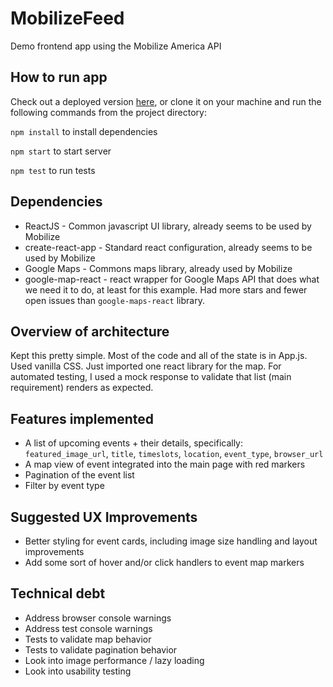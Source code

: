 # MobilizeFeed
Demo frontend app using the Mobilize America API

## How to run app
Check out a deployed version [here](https://tassock.github.io/mobilize-feed/), or clone it on your machine and run the following commands from the project directory:

`npm install` to install dependencies

`npm start` to start server

`npm test` to run tests

## Dependencies
* ReactJS - Common javascript UI library, already seems to be used by Mobilize
* create-react-app - Standard react configuration, already seems to be used by Mobilize
* Google Maps - Commons maps library, already used by Mobilize
* google-map-react - react wrapper for Google Maps API that does what we need it to do, at least for this example. Had more stars and fewer open issues than `google-maps-react` library.

## Overview of architecture
Kept this pretty simple. Most of the code and all of the state is in App.js. Used vanilla CSS. Just imported one react library for the map. For automated testing, I used a mock response to validate that list (main requirement) renders as expected.

## Features implemented
* A list of upcoming events + their details, specifically: `featured_image_url`, `title`, `timeslots`, `location`, `event_type`, `browser_url`
* A map view of event integrated into the main page with red markers
* Pagination of the event list
* Filter by event type

## Suggested UX Improvements
* Better styling for event cards, including image size handling and layout improvements
* Add some sort of hover and/or click handlers to event map markers

## Technical debt
* Address browser console warnings
* Address test console warnings
* Tests to validate map behavior
* Tests to validate pagination behavior
* Look into image performance / lazy loading
* Look into usability testing
